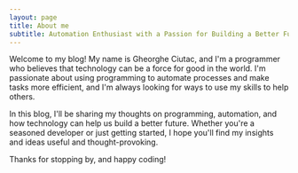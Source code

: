 ```yaml
---
layout: page
title: About me
subtitle: Automation Enthusiast with a Passion for Building a Better Future
---
```


Welcome to my blog! My name is Gheorghe Ciutac, and I'm a programmer who believes that technology can be a force for good in the world.
I'm passionate about using programming to automate processes and make tasks more efficient, and I'm always looking for ways to use my skills to help others.

In this blog, I'll be sharing my thoughts on programming, automation, and how technology can help us build a better future.
Whether you're a seasoned developer or just getting started, I hope you'll find my insights and ideas useful and thought-provoking.

Thanks for stopping by, and happy coding!
